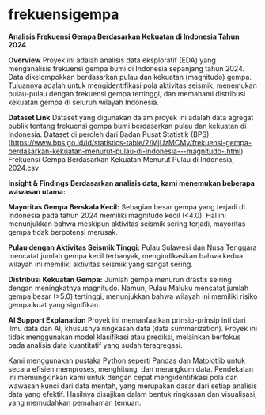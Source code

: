 # frekuensigempa
**Analisis Frekuensi Gempa Berdasarkan Kekuatan di Indonesia Tahun 2024**

**Overview**
Proyek ini adalah analisis data eksploratif (EDA) yang menganalisis frekuensi gempa bumi di Indonesia sepanjang tahun 2024. Data dikelompokkan berdasarkan pulau dan kekuatan (magnitudo) gempa. Tujuannya adalah untuk mengidentifikasi pola aktivitas seismik, menemukan pulau-pulau dengan frekuensi gempa tertinggi, dan memahami distribusi kekuatan gempa di seluruh wilayah Indonesia.

**Dataset Link**
Dataset yang digunakan dalam proyek ini adalah data agregat publik tentang frekuensi gempa bumi berdasarkan pulau dan kekuatan di Indonesia.
Dataset di peroleh dari Badan Pusat Statistik (BPS) (https://www.bps.go.id/id/statistics-table/2/MjUzMCMy/frekuensi-gempa-berdasarkan-kekuatan-menurut-pulau-di-indonesia---magnitudo-.html)
Frekuensi Gempa Berdasarkan Kekuatan Menurut Pulau di Indonesia, 2024.csv 

**Insight & Findings**
**Berdasarkan analisis data, kami menemukan beberapa wawasan utama:**

**Mayoritas Gempa Berskala Kecil:** Sebagian besar gempa yang terjadi di Indonesia pada tahun 2024 memiliki magnitudo kecil (<4.0). Hal ini menunjukkan bahwa meskipun aktivitas seismik sering terjadi, mayoritas gempa tidak berpotensi merusak.

**Pulau dengan Aktivitas Seismik Tinggi:** Pulau Sulawesi dan Nusa Tenggara mencatat jumlah gempa kecil terbanyak, mengindikasikan bahwa kedua wilayah ini memiliki aktivitas seismik yang sangat sering.

**Distribusi Kekuatan Gempa:** Jumlah gempa menurun drastis seiring dengan meningkatnya magnitudo. Namun, Pulau Maluku mencatat jumlah gempa besar (>5.0) tertinggi, menunjukkan bahwa wilayah ini memiliki risiko gempa kuat yang signifikan.

**AI Support Explanation**
Proyek ini memanfaatkan prinsip-prinsip inti dari ilmu data dan AI, khususnya ringkasan data (data summarization). Proyek ini tidak menggunakan model klasifikasi atau prediksi, melainkan berfokus pada analisis data kuantitatif yang sudah teragregasi.

Kami menggunakan pustaka Python seperti Pandas dan Matplotlib untuk secara efisien memproses, menghitung, dan merangkum data. Pendekatan ini memungkinkan kami untuk dengan cepat mengidentifikasi pola dan wawasan kunci dari data mentah, yang merupakan dasar dari setiap analisis data yang efektif. Hasilnya disajikan dalam bentuk ringkasan dan visualisasi, yang memudahkan pemahaman temuan.
